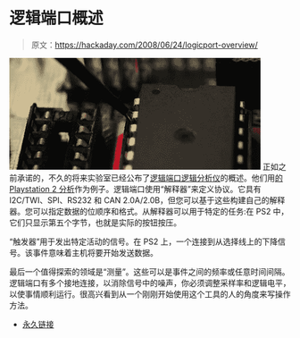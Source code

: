 # 逻辑端口概述

> 原文：<https://hackaday.com/2008/06/24/logicport-overview/>

![](img/d6e6972402e4c9cdaffd901e49a4ff60.png)
正如之前承诺的，不久的将来实验室已经公布了[逻辑端口逻辑分析仪](http://www.nearfuturelaboratory.com/2008/06/21/logicport-overview/)的概述。他们用[的 Playstation 2 分析](http://www.nearfuturelaboratory.com/2008/06/19/playstation2-logic-analysis/)作为例子。逻辑端口使用“解释器”来定义协议。它具有 I2C/TWI、SPI、RS232 和 CAN 2.0A/2.0B，但您可以基于这些构建自己的解释器。您可以指定数据的位顺序和格式。从解释器可以用于特定的任务:在 PS2 中，它们只显示第五个字节，也就是实际的按钮按压。

“触发器”用于发出特定活动的信号。在 PS2 上，一个连接到从选择线上的下降信号。该事件意味着主机将要开始发送数据。

最后一个值得探索的领域是“测量”。这些可以是事件之间的频率或任意时间间隔。逻辑端口有多个接地连接，以消除信号中的噪声，你必须调整采样率和逻辑电平，以使事情顺利运行。很高兴看到从一个刚刚开始使用这个工具的人的角度来写操作方法。

*   [永久链接](http://www.nearfuturelaboratory.com/2008/06/21/logicport-overview/)